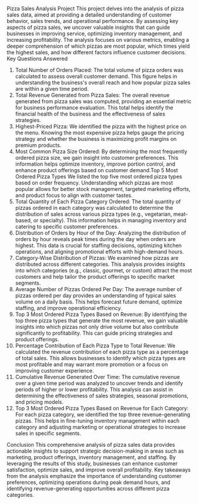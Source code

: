 Pizza Sales Analysis Project
This project delves into the analysis of pizza sales data, aimed at providing a detailed understanding of customer behavior, sales trends, and operational performance. By assessing key aspects of pizza sales, we uncover valuable insights that can guide businesses in improving service, optimizing inventory management, and increasing profitability. The analysis focuses on various metrics, enabling a deeper comprehension of which pizzas are most popular, which times yield the highest sales, and how different factors influence customer decisions.
Key Questions Answered
1.	Total Number of Orders Placed:
The total volume of pizza orders was calculated to assess overall customer demand. This figure helps in understanding the business's overall reach and how popular pizza sales are within a given time period.
2.	Total Revenue Generated from Pizza Sales:
The overall revenue generated from pizza sales was computed, providing an essential metric for business performance evaluation. This total helps identify the financial health of the business and the effectiveness of sales strategies.
3.	Highest-Priced Pizza:
We identified the pizza with the highest price on the menu. Knowing the most expensive pizza helps gauge the pricing strategy and whether the business is maximizing profit margins on premium products.
4.	Most Common Pizza Size Ordered:
By determining the most frequently ordered pizza size, we gain insight into customer preferences. This information helps optimize inventory, improve portion control, and enhance product offerings based on customer demand.Top 5 Most Ordered Pizza Types
We listed the top five most ordered pizza types based on order frequency. Understanding which pizzas are most popular allows for better stock management, targeted marketing efforts, and product focus to align with customer tastes.
5.	Total Quantity of Each Pizza Category Ordered:
The total quantity of pizzas ordered in each category was calculated to determine the distribution of sales across various pizza types (e.g., vegetarian, meat-based, or specialty). This information helps in managing inventory and catering to specific customer preferences.
6.	Distribution of Orders by Hour of the Day:
Analyzing the distribution of orders by hour reveals peak times during the day when orders are highest. This data is crucial for staffing decisions, optimizing kitchen operations, and aligning promotional efforts with high-demand hours.
7.	Category-Wise Distribution of Pizzas:
We examined how pizzas are distributed across different categories. This analysis provides insights into which categories (e.g., classic, gourmet, or custom) attract the most customers and help tailor the product offerings to specific market segments.
8.	Average Number of Pizzas Ordered Per Day:
The average number of pizzas ordered per day provides an understanding of typical sales volume on a daily basis. This helps forecast future demand, optimize staffing, and improve operational efficiency.
9.	Top 3 Most Ordered Pizza Types Based on Revenue:
By identifying the top three pizza types that generate the most revenue, we gain valuable insights into which pizzas not only drive volume but also contribute significantly to profitability. This can guide pricing strategies and product offerings.
10.	Percentage Contribution of Each Pizza Type to Total Revenue:
We calculated the revenue contribution of each pizza type as a percentage of total sales. This allows businesses to identify which pizza types are most profitable and may warrant more promotion or a focus on improving customer experience.
11.	Cumulative Revenue Generated Over Time:
The cumulative revenue over a given time period was analyzed to uncover trends and identify periods of higher or lower profitability. This analysis can assist in determining the effectiveness of sales strategies, seasonal promotions, and pricing models.
12.	Top 3 Most Ordered Pizza Types Based on Revenue for Each Category:
For each pizza category, we identified the top three revenue-generating pizzas. This helps in fine-tuning inventory management within each category and adjusting marketing or operational strategies to increase sales in specific segments.

Conclusion
This comprehensive analysis of pizza sales data provides actionable insights to support strategic decision-making in areas such as marketing, product offerings, inventory management, and staffing. By leveraging the results of this study, businesses can enhance customer satisfaction, optimize sales, and improve overall profitability. Key takeaways from the analysis emphasize the importance of understanding customer preferences, optimizing operations during peak demand hours, and identifying revenue-generating opportunities across different pizza categories.


